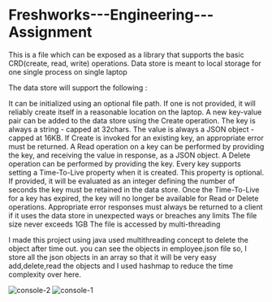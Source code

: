 # Freshworks---Engineering---Assignment
This is a file which can be exposed as a library that supports the basic CRD(create, read, write) operations. Data store is meant to local storage for one single process on single laptop

The data store will support the following :

It can be initialized using an optional file path. If one is not provided, it will reliably create itself in a reasonable location on the laptop.
A new key-value pair can be added to the data store using the Create operation. The key is always a string - capped at 32chars. The value is always a JSON object - capped at 16KB.
If Create is invoked for an existing key, an appropriate error must be returned.
A Read operation on a key can be performed by providing the key, and receiving the value in response, as a JSON object.
A Delete operation can be performed by providing the key.
Every key supports setting a Time-To-Live property when it is created. This property is optional. If provided, it will be evaluated as an integer defining the number of seconds the key must be retained in the data store. Once the Time-To-Live for a key has expired, the key will no longer be available for Read or Delete operations.
Appropriate error responses must always be returned to a client if it uses the data store in unexpected ways or breaches any limits
The file size never exceeds 1GB
The file is accessed by multi-threading

I made this project using java
used multithreading concept to delete the object after time out.
you can see the objects in employee.json file
so, I store all the json objects in an array so that it will be very easy add,delete,read the objects and I used hashmap to reduce the time complexity over here.

![console-2](https://user-images.githubusercontent.com/44118231/103435202-7a116180-4c31-11eb-9bf8-82ed73e830bd.png)
![console-1](https://user-images.githubusercontent.com/44118231/103435204-7ed61580-4c31-11eb-8be8-a33ab2a30090.png)
